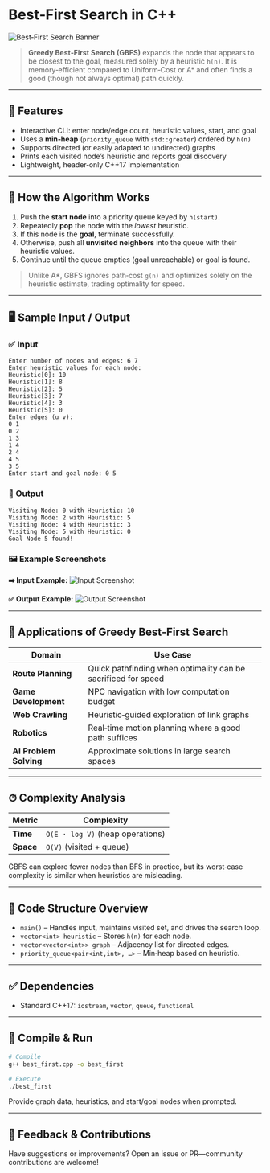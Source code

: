 #  Best‑First Search in C++

![Best‑First Search Banner](https://upload.wikimedia.org/wikipedia/commons/6/66/Greedy_best_first_search.gif)

> **Greedy Best‑First Search (GBFS)** expands the node that appears to be closest to the goal, measured solely by a heuristic `h(n)`. It is memory‑efficient compared to Uniform‑Cost or A\* and often finds a good (though not always optimal) path quickly.

---

## 📌 Features

* Interactive CLI: enter node/edge count, heuristic values, start, and goal
* Uses a **min‑heap** (`priority_queue` with `std::greater`) ordered by `h(n)`
* Supports directed (or easily adapted to undirected) graphs
* Prints each visited node’s heuristic and reports goal discovery
* Lightweight, header‑only C++17 implementation

---

## 🔧 How the Algorithm Works

1. Push the **start node** into a priority queue keyed by `h(start)`.
2. Repeatedly **pop** the node with the *lowest* heuristic.
3. If this node is the **goal**, terminate successfully.
4. Otherwise, push all **unvisited neighbors** into the queue with their heuristic values.
5. Continue until the queue empties (goal unreachable) or goal is found.

> Unlike A\*, GBFS ignores path‑cost `g(n)` and optimizes solely on the heuristic estimate, trading optimality for speed.

---

## 🖥 Sample Input / Output

### ✅ Input

```
Enter number of nodes and edges: 6 7
Enter heuristic values for each node:
Heuristic[0]: 10
Heuristic[1]: 8
Heuristic[2]: 5
Heuristic[3]: 7
Heuristic[4]: 3
Heuristic[5]: 0
Enter edges (u v):
0 1
0 2
1 3
1 4
2 4
4 5
3 5
Enter start and goal node: 0 5
```

### 🔽 Output

```
Visiting Node: 0 with Heuristic: 10
Visiting Node: 2 with Heuristic: 5
Visiting Node: 4 with Heuristic: 3
Visiting Node: 5 with Heuristic: 0
Goal Node 5 found!
```

### 🖼 Example Screenshots

**➡️ Input Example:**
![Input Screenshot](https://i.imgur.com/t1C7fkT.png)

**✅ Output Example:**
![Output Screenshot](https://i.imgur.com/Yh1rX8g.png)

---

## 🚀 Applications of Greedy Best‑First Search

| Domain                 | Use Case                                                      |
| ---------------------- | ------------------------------------------------------------- |
| **Route Planning**     | Quick pathfinding when optimality can be sacrificed for speed |
| **Game Development**   | NPC navigation with low computation budget                    |
| **Web Crawling**       | Heuristic‑guided exploration of link graphs                   |
| **Robotics**           | Real‑time motion planning where a good path suffices          |
| **AI Problem Solving** | Approximate solutions in large search spaces                  |

---

## ⏱ Complexity Analysis

| Metric    | Complexity                       |
| --------- | -------------------------------- |
| **Time**  | `O(E · log V)` (heap operations) |
| **Space** | `O(V)` (visited + queue)         |

GBFS can explore fewer nodes than BFS in practice, but its worst‑case complexity is similar when heuristics are misleading.

---

## 📄 Code Structure Overview

* `main()` – Handles input, maintains visited set, and drives the search loop.
* `vector<int> heuristic` – Stores `h(n)` for each node.
* `vector<vector<int>> graph` – Adjacency list for directed edges.
* `priority_queue<pair<int,int>, …>` – Min‑heap based on heuristic.

---

## ✅ Dependencies

* Standard C++17: `iostream`, `vector`, `queue`, `functional`

---

## 🧪 Compile & Run

```bash
# Compile
g++ best_first.cpp -o best_first

# Execute
./best_first
```

Provide graph data, heuristics, and start/goal nodes when prompted.

---

## 🙌 Feedback & Contributions

Have suggestions or improvements? Open an issue or PR—community contributions are welcome!
